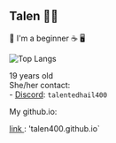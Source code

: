 ## Talen 🏳️‍⚧️
<!--
Talen400/Talen400
-->
🦀 I'm a beginner ☕ 🖥️


![Top Langs](https://github-readme-stats.vercel.app/api/top-langs/?username=Talen400&layout=compact&theme=radical)




19 years old <br>
She/her
contact: <br>
<l1> - [Discord](https://discord.com): `talentedhail400`
 </l1>

My github.io:

[ link ](https://talen400.github.io): 'talen400.github.io`
